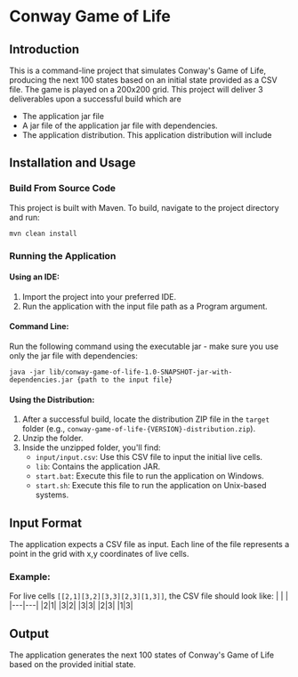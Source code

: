 # Conway Game of Life

## Introduction
This is a command-line project that simulates Conway's Game of Life, producing the next 100 states based on an initial state provided as a CSV file. The game is played on a 200x200 grid.
This project will deliver 3 deliverables upon  a successful build which are
* The application jar file
* A jar file of the application jar file with dependencies.
* The application distribution. This application distribution will include

## Installation and Usage

### Build From Source Code
This project is built with Maven. To build, navigate to the project directory and run:
```
mvn clean install
```

### Running the Application

#### Using an IDE:
1. Import the project into your preferred IDE.
2. Run the application with the input file path as a Program argument.

#### Command Line:
Run the following command using the executable jar - make sure you use only the jar file with dependencies:

```
java -jar lib/conway-game-of-life-1.0-SNAPSHOT-jar-with-dependencies.jar {path to the input file}
```

#### Using the Distribution:
1. After a successful build, locate the distribution ZIP file in the `target` folder (e.g., `conway-game-of-life-{VERSION}-distribution.zip`).
2. Unzip the folder.
3. Inside the unzipped folder, you'll find:
   - `input/input.csv`: Use this CSV file to input the initial live cells.
   - `lib`: Contains the application JAR.
   - `start.bat`: Execute this file to run the application on Windows.
   - `start.sh`: Execute this file to run the application on Unix-based systems.

## Input Format
The application expects a CSV file as input. Each line of the file represents a point in the grid with x,y coordinates of live cells.

### Example:
For live cells `[[2,1][3,2][3,3][2,3][1,3]]`, the CSV file should look like:
|   |   |
|---|---|
|2|1|
|3|2|
|3|3|
|2|3|
|1|3|
## Output
The application generates the next 100 states of Conway's Game of Life based on the provided initial state.

